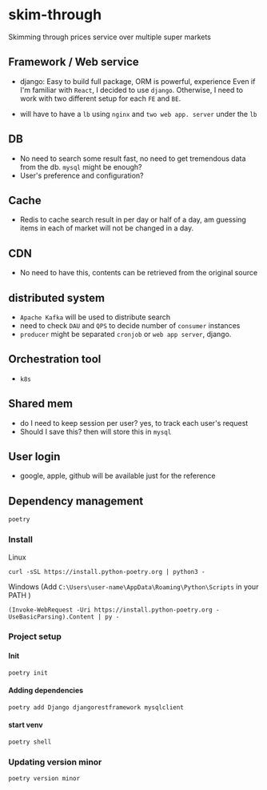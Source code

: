 # skim-through
Skimming through prices service over multiple super markets



## Framework / Web service
- django: Easy to build full package, ORM is powerful, experience
Even if I'm familiar with `React`, I decided to use `django`. Otherwise, I need to work with two different setup for each `FE` and `BE`.

- will have to have a `lb` using `nginx` and `two web app. server` under the `lb`


## DB
- No need to search some result fast, no need to get tremendous data from the db. `mysql` might be enough?
- User's preference and configuration? 

## Cache
- Redis to cache search result in per day or half of a day, am guessing items in each of market will not be changed in a day.


## CDN
- No need to have this, contents can be retrieved from the original source

## distributed system
- `Apache Kafka` will be used to distribute search
- need to check `DAU` and `QPS` to decide number of `consumer` instances
- `producer` might be separated `cronjob` or `web app server`, django.

## Orchestration tool
- `k8s`

## Shared mem
- do I need to keep session per user? yes, to track each user's request
- Should I save this? then will store this in `mysql`

## User login
- google, apple, github will be available just for the reference

## Dependency management
`poetry`

### Install

Linux
```
curl -sSL https://install.python-poetry.org | python3 -
```


Windows (Add `C:\Users\user-name\AppData\Roaming\Python\Scripts` in your PATH )
```
(Invoke-WebRequest -Uri https://install.python-poetry.org -UseBasicParsing).Content | py -
```

### Project setup

#### Init

```
poetry init
```

#### Adding dependencies

```
poetry add Django djangorestframework mysqlclient
```

#### start venv
```
poetry shell
```


### Updating version minor

```
poetry version minor
```